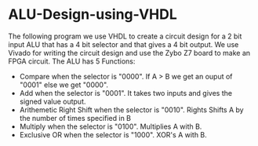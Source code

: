 # ALU-Design-using-VHDL
The following program we use VHDL to create a circuit design for a 2 bit input ALU that has a 4 bit selector and that gives a 4 bit output. We use Vivado for writing the circuit design and use the Zybo Z7 board to make an FPGA circuit. The ALU has 5 Functions:
- Compare when the selector is "0000". If A > B we get an ouput of "0001" else we get "0000".
- Add when the selector is "0001". It takes two inputs and gives the signed value output.
- Arithemetic Right Shift when the selector is "0010". Rights Shifts A by the number of times specified in B
- Multiply when the selector is "0100". Multiplies A with B.
- Exclusive OR when the selector is "1000". XOR's A with B.
